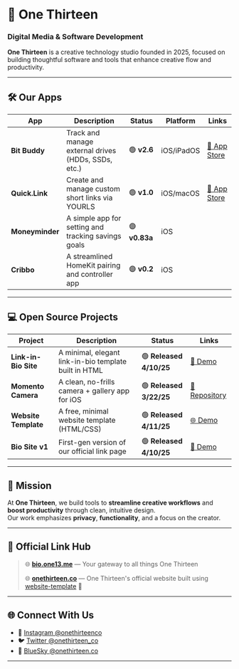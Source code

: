 # 🧭 One Thirteen  
### Digital Media & Software Development

**One Thirteen** is a creative technology studio founded in 2025, focused on building thoughtful software and tools that enhance creative flow and productivity.

---

## 🛠️ Our Apps

| App | Description | Status | Platform | Links |
|-----|-------------|--------|----------|-------|
| **Bit Buddy** | Track and manage external drives (HDDs, SSDs, etc.) | 🟢 **v2.6** | iOS/iPadOS | [🔗 App Store](https://one13.link/bitbuddy)
| **Quick.Link** | Create and manage custom short links via YOURLS | 🟢 **v1.0** | iOS/macOS | [🔗 App Store](https://one13.link/quick-link-dl)
| **Moneyminder** | A simple app for setting and tracking savings goals | 🟣 **v0.83a** | iOS |
| **Cribbo** | A streamlined HomeKit pairing and controller app | 🟣 **v0.2** | iOS |

---

## 💻 Open Source Projects

| Project | Description | Status | Links |
|---------|-------------|--------|-------|
| **Link-in-Bio Site** | A minimal, elegant link-in-bio template built in HTML | 🟢 **Released 4/10/25** | [🔗 Demo](https://bio.one13.me) |
| **Momento Camera** | A clean, no-frills camera + gallery app for iOS | 🟢 **Released 3/22/25** | [📂 Repository](https://one13.link/momentogh) |
| **Website Template** | A free, minimal website template (HTML/CSS) | 🟢 **Released 4/11/25** | [🌐 Demo](https://one13.link/web-template) |
| **Bio Site v1** | First-gen version of our official link page | 🟢 **Released 4/10/25** | [🌿 Demo](https://one13.link/bio-site-v1) |

---

## 🎯 Mission

At **One Thirteen**, we build tools to **streamline creative workflows** and **boost productivity** through clean, intuitive design.  
Our work emphasizes **privacy**, **functionality**, and a focus on the creator.

---

## 🔗 Official Link Hub

> 🌐 **[bio.one13.me](https://bio.one13.me)** — Your gateway to all things One Thirteen
> 
> 🌐 **[onethirteen.co](https://onethirteen.co)** — One Thirteen's official website built using [website-template](https://one13.link/web-template) 👀

---

## 🌐 Connect With Us

- 📸 [Instagram @onethirteenco](https://instagram.com/onethirteenco)  
- 🐦 [Twitter @onethirteen_co](https://twitter.com/onethirteen_co)  
- 🌌 [BlueSky @onethirteen.co](https://bsky.app/profile/onethirteen.co)

---
